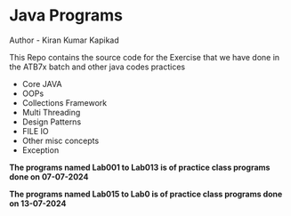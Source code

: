 # Java Programs 

Author - Kiran Kumar Kapikad

This Repo contains the source code for the
Exercise that we have done in the ATB7x batch and other java codes practices

- Core JAVA
- OOPs
- Collections Framework
- Multi Threading
- Design Patterns
- FILE IO
- Other misc concepts
- Exception

**The programs named Lab001 to Lab013 is of practice class programs done on 07-07-2024**

**The programs named Lab015 to Lab0 is of practice class programs done on 13-07-2024**
